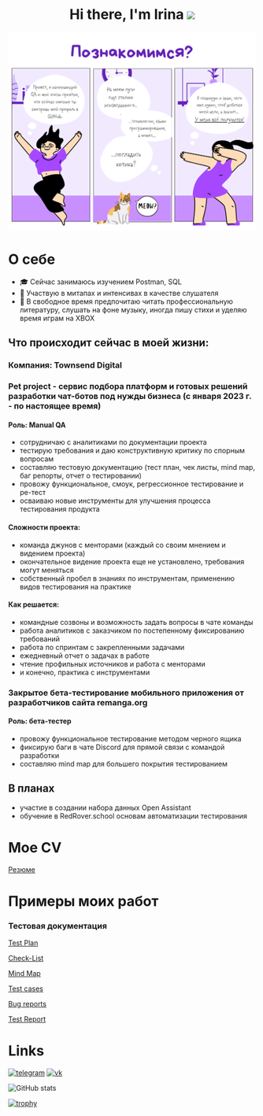 <h1 align="center">Hi there, I'm Irina 
<img src="https://github.com/blackcater/blackcater/raw/main/images/Hi.gif" height="32"/></h1>
<img src=https://github.com/VergyQA/VergyQA/blob/23fad8374f0694e6877e1c4a05ca1f21c05a1bbf/Intro.png alt="Intro">

# О себе

- :mortar_board: Сейчас занимаюсь изучением Postman, SQL
- :memo: Участвую в митапах и интенсивах в качестве слушателя
- :art: В свободное время предпочитаю читать профессиональную литературу, слушать на фоне музыку, иногда пишу стихи и уделяю время играм на XBOX

## Что происходит сейчас в моей жизни:
### Компания: Townsend Digital
### Pet project - сервис подбора платформ и готовых решений разработки чат-ботов под нужды бизнеса (с января 2023 г. - по настоящее время)
#### Роль: Manual QA
* сотрудничаю с аналитиками по документации проекта
* тестирую требования и даю конструктивную критику по спорным вопросам
* составляю тестовую документацию (тест план, чек листы, mind map, баг репорты, отчет о тестировании)
* провожу функциональное, смоук, регрессионное тестирование и ре-тест
* осваиваю новые инструменты для улучшения процесса тестирования продукта

#### Сложности проекта:
* команда джунов с менторами (каждый со своим мнением и видением проекта)
* окончательное видение проекта еще не установлено, требования могут меняться
* собственный пробел в знаниях по инструментам, применению видов тестирования на практике

#### Как решается:
* командные созвоны и возможность задать вопросы в чате команды
* работа аналитиков с заказчиком по постепенному фиксированию требований
* работа по спринтам с закрепленными задачами
* ежедневный отчет о задачах в работе
* чтение профильных источников и работа с менторами
* и конечно, практика с инструментами

### Закрытое бета-тестирование мобильного приложения от разработчиков сайта remanga.org
#### Роль: бета-тестер
* провожу функциональное тестирование методом черного ящика
* фиксирую баги в чате Discord для прямой связи с командой разработки
* составляю mind map для большего покрытия тестированием

## В планах
* участие в создании набора данных Open Assistant
* обучение в RedRover.school основам автоматизации тестирования

# Мое CV
[Резюме](https://drive.google.com/file/d/1rVK8K7X5WswyZ--Gbtmax1QWESkFJIy_/view?usp=sharing)

# Примеры моих работ
### Тестовая документация
[Test Plan](https://docs.google.com/document/d/1NGHY-AQpZO-UEXUGnExflx4h6jFFo3lU_ETVEnYVBiA/edit?usp=share_link)

[Check-List](https://drive.google.com/file/d/1gOfjmj8N2nGR3ly00uhh2HBKjK7AXSnT/view?usp=share_link)

[Mind Map](https://drive.google.com/file/d/1M3LajrNcsC9qsjZ7c3evxTUY0NDOdd8e/view?usp=share_link)

[Test cases](https://drive.google.com/file/d/1VdIFnsI4V13A3IGvrS8qPx8mIPd-4hIy/view?usp=share_link)

[Bug reports](https://drive.google.com/drive/folders/1aaYgyYuBsuLFhEAqvjUrOMcLjLosAJxG?usp=share_link)

[Test Report](https://docs.google.com/document/d/1GAyo7oG5qX7yki9Ys15u9jd19210aORwjed4W0DmF8c/edit?usp=share_link)

# Links

[<img src='https://cdn.jsdelivr.net/npm/simple-icons@3.0.1/icons/telegram.svg' alt='telegram' height='40'>](http://t.me/VergyQA)   [<img src='https://cdn.jsdelivr.net/npm/simple-icons@3.0.1/icons/vk.svg' alt='vk' height='40'>](https://vk.com/irinaqa)  

![GitHub stats](https://github-readme-stats.vercel.app/api?username=VergyQA&show_icons=true) 

[![trophy](https://github-profile-trophy.vercel.app/?username=VergyQA)](https://github.com/ryo-ma/github-profile-trophy)
